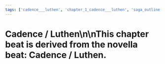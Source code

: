 ```yaml
---
tags: ['cadence___luthen', 'chapter_1_cadence___luthen', 'saga_outline']
---
```


# Cadence / Luthen\n\nThis chapter beat is derived from the novella beat: Cadence / Luthen.
